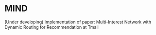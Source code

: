 # MIND
(Under developing) Implementation of paper: Multi-Interest Network with Dynamic Routing for Recommendation at Tmall
